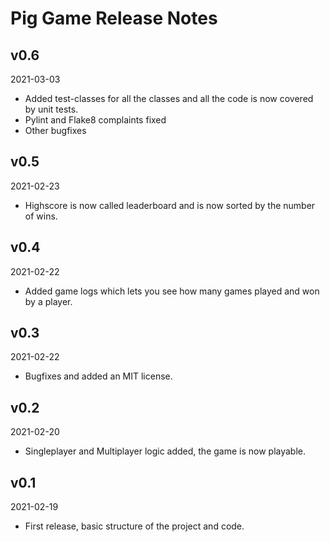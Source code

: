 # Pig Game Release Notes

## v0.6
2021-03-03

* Added test-classes for all the classes and all the code is now covered by unit tests.
* Pylint and Flake8 complaints fixed
* Other bugfixes

## v0.5 
2021-02-23

* Highscore is now called leaderboard and is now sorted by the number of wins.

## v0.4 
2021-02-22

* Added game logs which lets you see how many games played and won by a player.


## v0.3 
2021-02-22

* Bugfixes and added an MIT license.


## v0.2 
2021-02-20

* Singleplayer and Multiplayer logic added, the game is now playable.

## v0.1 
2021-02-19

* First release, basic structure of the project and code.
